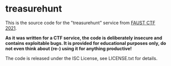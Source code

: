 treasurehunt
============

This is the source code for the "treasurehunt" service from [FAUST CTF 2021](https://2021.faustctf.net).

**As it was written for a CTF service, the code is deliberately insecure and contains exploitable bugs. It
is provided for educational purposes only, do not even think about (re-) using it for anything productive!**

The code is released under the ISC License, see LICENSE.txt for details.
